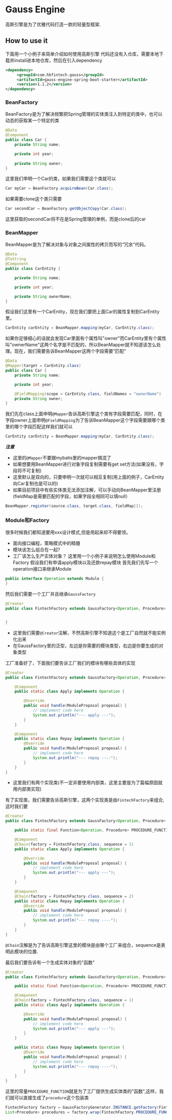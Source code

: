 # Gauss Engine
高斯引擎是为了优雅代码打造一款的轻量型框架. 

## How to use it
下面用一个小例子来简单介绍如何使用高斯引擎
代码还没有入仓库，需要本地下载并install进本地仓库，然后在引入dependency
```xml
<dependency>
     <groupId>com.hbfintech.gauss</groupId>
     <artifactId>gauss-engine-spring-boot-starter</artifactId>
     <version>1.1.2</version>
</dependency>
```
### BeanFactory
BeanFactory是为了解决频繁把Spring管理的实体类注入到特定的类中，也可以动态的获取某一个特定的类
```java
@Data
@Component
public class Car {
    private String name;

    private int year;
    
    private String owner;
}
```
这里我们申明一个Car的类，如果我们需要这个类就可以
```java
Car myCar = BeanFactory.acquireBean(Car.class);
```
如果需要clone这个类只需要
```java
Car secondCar = BeanFactory.getObjectCopy(Car.class);
```
这里获取的secondCar将不在是Spring管理的单例，而是clone后的car
### BeanMapper
BeanMapper是为了解决对象与对象之间属性的拷贝而写的“冗余”代码。
```java
@Data
@ToString
@Component
public class CarEntity {

    private String name;

    private int year;

    private String ownerName;
}
```
假设我们这里有一个CarEntity，现在我们要把上面Car的属性复制到CarEntity里。
```java
CarEntity carEntity = BeanMapper.mapping(myCar, CarEntity.class);
```
如果你足够细心的话就会发现Car里面有个属性叫"owner"而CarEntity里有个属性叫"ownerName"这两个名字是不匹配的，所以BeanMapper就不知道该怎么处理。现在，我们需要告诉BeanMapper这两个字段需要“匹配"
```java
@Data
@Mapper(target = CarEntity.class)
public class Car {
    private String name;

    private int year;

    @FieldMapping(scope = CarEntity.class, fieldNames = "ownerName")
    private String owner;
}
```
我们先在class上面申明```@Mapper```告诉高斯引擎这个类有字段需要匹配，同时，在字段owner上面申明```@FieldMapping```为了告诉BeanMapper这个字段需要跟哪个类里的哪个字段匹配这样我们就可以
```java
CarEntity carEntity = BeanMapper.mapping(myCar, CarEntity.class);
```
***注意***
- 这里的```@Mapper```不要跟mybatis里的mapper搞混了
- 如果想要用BeanMapper进行对象字段复制需要有get set方法(如果没有，字段将不可复制)
- 这里默认是双向的，只要申明一次就可以相互复制(用上面的例子，CarEntity向Car复制也是可以的)
- 如果目前项目中有些实体类无法添加注解，可以手动向BeanMapper里注册(fieldMap是需要匹配的字段，如果字段全相同可以填null）
```java
BeanMapper.register(source.class, target.class, fieldMap[]);
```
### Module和Factory
很多时候我们都知道要用xxx设计模式,但是用起来却不得要领。
- 面向接口编程，策略模式中的精髓
- 模块该怎么组合在一起?
- 工厂该怎么生产实体对象？
这里用一个小例子来说明怎么使用Module和Factory
假设我们有申请apply模块以及还款repay模块
首先我们先写一个operation接口来继承Module
```java
public interface Operation extends Module {
}
```
然后我们需要一个工厂并且继承```GaussFactory```
```java
@Creator
public class FintechFactory extends GaussFactory<Operation, Procedure> {


}
```
- 这里我们需要```@Creator```注解，不然高斯引擎不知道这个是工厂自然就不能实例化出来
- 在GaussFactory里的泛型，左边是你需要的模块类型，右边是你要生成的对象类型  

工厂准备好了，下面我们要告诉工厂我们的模块有哪些具体的实现
```java
@Creator
public class FintechFactory extends GaussFactory<Operation, Procedure> {

    @Component
    public static class Apply implements Operation {

        @Override
        public void handle(ModuleProposal proposal) {
            // implement code here
            System.out.println("--- apply ---");
        }
    }

    @Component
    public static class Repay implements Operation {
        @Override
        public void handle(ModuleProposal proposal) {
            // implement code here
            System.out.println("--- repay ----");
        }
    }
}
```
- 这里我们有两个实现类(不一定非要使用内部类，这里主要是为了篇幅原因就用内部类实现)  

有了实现类，我们需要告诉高斯引擎，这两个实现类是由```FintechFactory```来组合,这时我们要
```java
@Creator
public class FintechFactory extends GaussFactory<Operation, Procedure> {

    public static final Function<Operation, Procedure> PROCEDURE_FUNCTION = o -> new Procedure(){{setOperation(o);}};

    @Component
    @Chain(factory = FintechFactory.class, sequence = 1)
    public static class Apply implements Operation {

        @Override
        public void handle(ModuleProposal proposal) {
            // implement code here
            System.out.println("--- apply ---");
        }
    }

    @Component
    @Chain(factory = FintechFactory.class, sequence = 2)
    public static class Repay implements Operation {
        @Override
        public void handle(ModuleProposal proposal) {
            // implement code here
            System.out.println("--- repay ----");
        }
    }
}
```
```@Chain```注解是为了告诉高斯引擎这里的模块是由哪个工厂来组合，sequence是表明此模块的位置. 

最后我们要告诉有一个生成实体对象的"函数"
```java
@Creator
public class FintechFactory extends GaussFactory<Operation, Procedure> {

    public static final Function<Operation, Procedure> PROCEDURE_FUNCTION = o -> new Procedure(){{setOperation(o);}};

    @Component
    @Chain(factory = FintechFactory.class, sequence = 1)
    public static class Apply implements Operation {

        @Override
        public void handle(ModuleProposal proposal) {
            // implement code here
            System.out.println("--- apply ---");
        }
    }

    public static class Repay implements Operation {
        @Override
        public void handle(ModuleProposal proposal) {
            // implement code here
            System.out.println("--- repay ----");
        }
    }
}
```
这里的常量```PROCEDURE_FUNCTION```就是为了工厂提供生成实体类的"函数",这样，我们就可以直接生成了```procedure```这个包装类
```java
FintechFactory factory = GaussFactoryGenerator.INSTANCE.getFactory(FintechFactory.class);
List<Procedure> procedures = factory.wrap(FintechFactory.PROCEDURE_FUNCTION);
```
